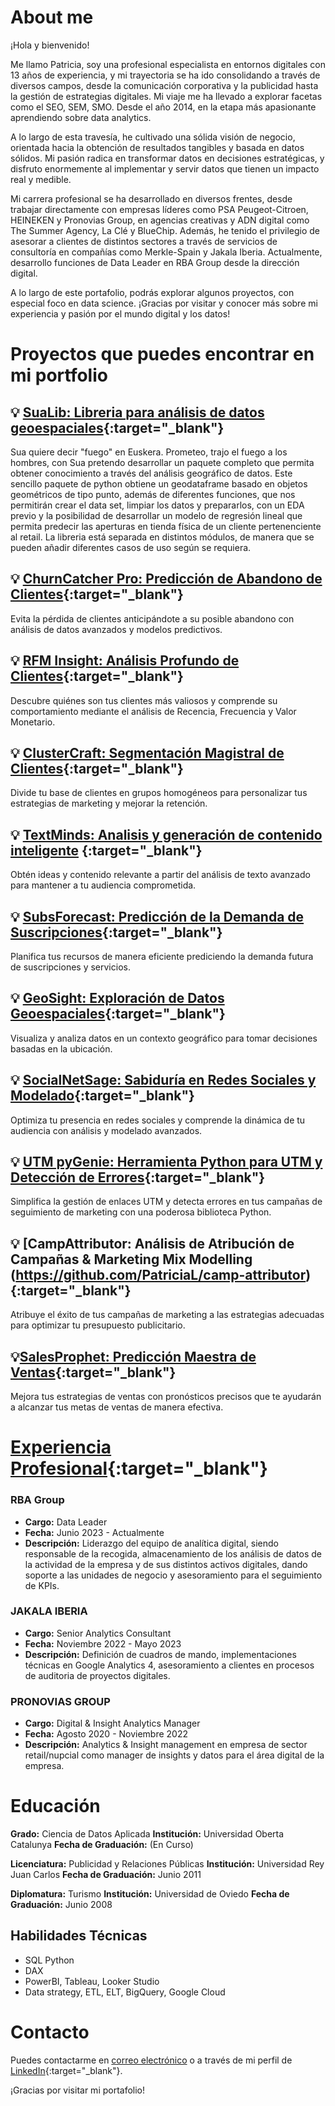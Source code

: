 
# About me

¡Hola y bienvenido!

Me llamo Patricia, soy una profesional especialista en entornos digitales con 13 años de experiencia, y mi trayectoria se ha ido consolidando a través de diversos campos, desde la comunicación corporativa y la publicidad hasta la gestión de estrategias digitales. Mi viaje me ha llevado a explorar facetas como el SEO, SEM, SMO. Desde el año 2014, en la etapa más apasionante aprendiendo sobre data analytics.

A lo largo de esta travesía, he cultivado una sólida visión de negocio, orientada hacia la obtención de resultados tangibles y basada en datos sólidos. Mi pasión radica en transformar datos en decisiones estratégicas, y disfruto enormemente al implementar y servir datos que tienen un impacto real y medible.

Mi carrera profesional se ha desarrollado en diversos frentes, desde trabajar directamente con empresas líderes como PSA Peugeot-Citroen, HEINEKEN y Pronovias Group, en agencias creativas y ADN digital como The Summer Agency, La Clé y BlueChip. Además, he tenido el privilegio de asesorar a clientes de distintos sectores a través de servicios de consultoría en compañías como Merkle-Spain y Jakala Iberia. Actualmente, desarrollo funciones de Data Leader en RBA Group desde la dirección digital.

A lo largo de este portafolio, podrás explorar algunos proyectos, con especial foco en data science.
¡Gracias por visitar y conocer más sobre mi experiencia y pasión por el mundo digital y los datos!

# Proyectos que puedes encontrar en mi portfolio 

## :bulb: [SuaLib: Libreria para análisis de datos geoespaciales](https://github.com/PatriciaL/sua_lib){:target="_blank"}

Sua quiere decir "fuego" en Euskera. Prometeo, trajo el fuego a los hombres, con Sua pretendo desarrollar un paquete completo que permita obtener conocimiento a través del análisis geográfico de datos. 
Este sencillo paquete de python obtiene un geodataframe basado en objetos geométricos de tipo punto, además de diferentes funciones, que nos permitirán crear el data set, limpiar los datos y prepararlos, con un EDA previo y la posibilidad de desarrollar un modelo de regresión lineal que permita predecir las aperturas en tienda física de un cliente pertenenciente al retail. 
La libreria está separada en distintos módulos, de manera que se pueden añadir diferentes casos de uso según se requiera.

## :bulb: [ChurnCatcher Pro: Predicción de Abandono de Clientes](https://github.com/PatriciaL/churn-catcher.git){:target="_blank"}

Evita la pérdida de clientes anticipándote a su posible abandono con análisis de datos avanzados y modelos predictivos.

## :bulb: [RFM Insight: Análisis Profundo de Clientes](https://github.com/PatriciaL/rfm-analysis){:target="_blank"}

Descubre quiénes son tus clientes más valiosos y comprende su comportamiento mediante el análisis de Recencia, Frecuencia y Valor Monetario.

## :bulb: [ClusterCraft: Segmentación Magistral de Clientes](https://github.com/PatriciaL/cluster-craft){:target="_blank"}

Divide tu base de clientes en grupos homogéneos para personalizar tus estrategias de marketing y mejorar la retención.

## :bulb: [TextMinds: Analisis y generación de contenido inteligente](https://github.com/PatriciaL/text-minds) {:target="_blank"}

Obtén ideas y contenido relevante a partir del análisis de texto avanzado para mantener a tu audiencia comprometida.

## :bulb: [SubsForecast: Predicción de la Demanda de Suscripciones](https://github.com/PatriciaL/sub-forecast-subscription){:target="_blank"}

Planifica tus recursos de manera eficiente prediciendo la demanda futura de suscripciones y servicios.

## :bulb: [GeoSight: Exploración de Datos Geoespaciales](https://github.com/PatriciaL/geo-sight){:target="_blank"}

Visualiza y analiza datos en un contexto geográfico para tomar decisiones basadas en la ubicación.

## :bulb: [SocialNetSage: Sabiduría en Redes Sociales y Modelado](https://github.com/PatriciaL/social-set-sage){:target="_blank"}

Optimiza tu presencia en redes sociales y comprende la dinámica de tu audiencia con análisis y modelado avanzados.

## :bulb: [UTM pyGenie: Herramienta Python para UTM y Detección de Errores](https://github.com/PatriciaL/utm-pygenie){:target="_blank"}

Simplifica la gestión de enlaces UTM y detecta errores en tus campañas de seguimiento de marketing con una poderosa biblioteca Python.

## :bulb: [CampAttributor: Análisis de Atribución de Campañas & Marketing Mix Modelling (https://github.com/PatriciaL/camp-attributor){:target="_blank"}

Atribuye el éxito de tus campañas de marketing a las estrategias adecuadas para optimizar tu presupuesto publicitario.
  
## :bulb:[SalesProphet: Predicción Maestra de Ventas](https://github.com/PatriciaL/sales-prophet){:target="_blank"}

Mejora tus estrategias de ventas con pronósticos precisos que te ayudarán a alcanzar tus metas de ventas de manera efectiva.


# [Experiencia Profesional](https://www.linkedin.com/in/patricialafuente/){:target="_blank"}

### RBA Group

- **Cargo:** Data Leader
- **Fecha:** Junio 2023 - Actualmente
- **Descripción:** Liderazgo del equipo de analítica digital, siendo responsable de la recogida, almacenamiento de los análisis de datos de la actividad de la empresa y de sus distintos activos digitales, dando soporte a las unidades de negocio y asesoramiento para el seguimiento de KPIs. 

### JAKALA IBERIA

- **Cargo:** Senior Analytics Consultant
- **Fecha:** Noviembre 2022 - Mayo 2023
- **Descripción:** Definición de cuadros de mando, implementaciones técnicas en Google Analytics 4, asesoramiento a clientes en procesos de auditoria de proyectos digitales.


### PRONOVIAS GROUP

- **Cargo:** Digital & Insight Analytics Manager
- **Fecha:** Agosto 2020 - Noviembre 2022
- **Descripción:** Analytics & Insight management en empresa de sector retail/nupcial como manager de insights y datos para el área digital de la empresa.

# Educación

  **Grado:** Ciencia de Datos Aplicada
  **Institución:** Universidad Oberta Catalunya
  **Fecha de Graduación:** (En Curso)
  
  **Licenciatura:** Publicidad y Relaciones Públicas
  **Institución:** Universidad Rey Juan Carlos
  **Fecha de Graduación:** Junio 2011

  **Diplomatura:** Turismo
  **Institución:** Universidad de Oviedo
  **Fecha de Graduación:** Junio 2008

## Habilidades Técnicas

- SQL
  Python
- DAX
- PowerBI, Tableau, Looker Studio
- Data strategy, ETL, ELT, BigQuery, Google Cloud
  

# Contacto

Puedes contactarme en [correo electrónico](mailto:p.lafuente.est@gmail.com) o a través de mi perfil de [LinkedIn](https://www.linkedin.com/in/patricialafuente/){:target="_blank"}.

¡Gracias por visitar mi portafolio!

